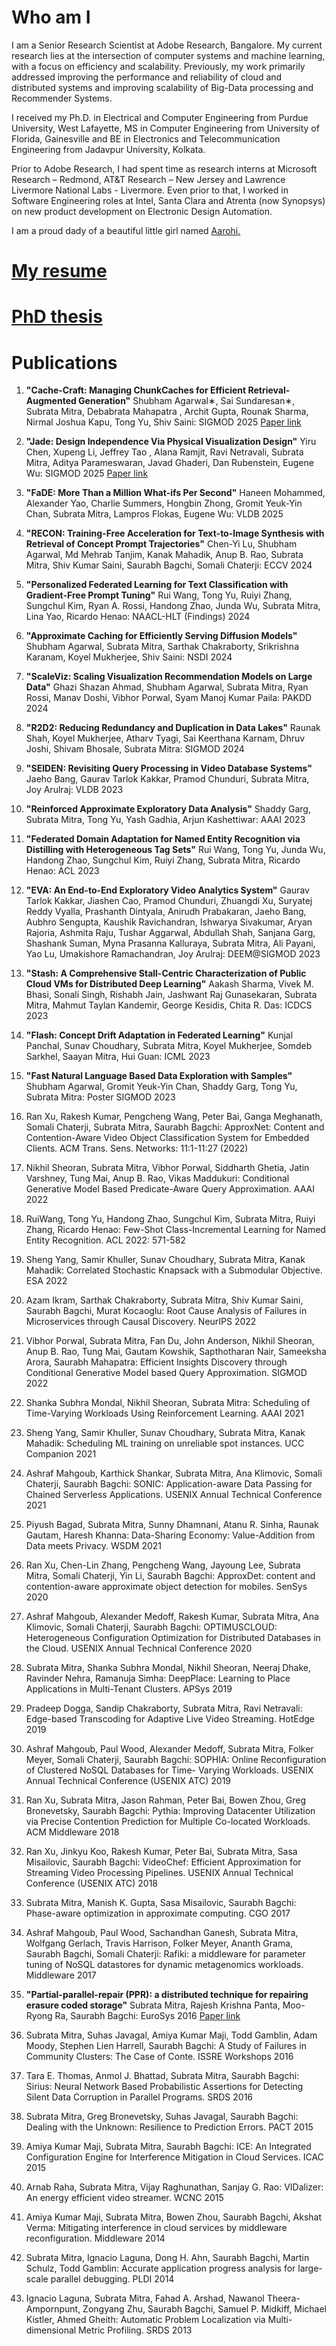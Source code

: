 # Who am I

I am a Senior Research Scientist at Adobe Research, Bangalore. 
My current research lies at the intersection of computer systems and machine learning, with a focus on efficiency and scalability. Previously, my work primarily addressed improving the performance and reliability of cloud and distributed systems and improving scalability of Big-Data processing and Recommender Systems. 

I received my Ph.D. in Electrical and Computer Engineering from Purdue University, West Lafayette, MS in Computer Engineering from University of Florida, Gainesville and BE in Electronics and Telecommunication Engineering from Jadavpur University, Kolkata.

Prior to Adobe Research, I had spent time as research interns at Microsoft Research – Redmond, AT&T Research – New Jersey and Lawrence Livermore National Labs - Livermore. Even prior to that, I worked in Software Engineering roles at Intel, Santa Clara and Atrenta (now Synopsys) on new product development on Electronic Design Automation.

I am a proud dady of a beautiful little girl named [Aarohi.](https://www.aarohiroymitra.com/)

# [My resume](https://github.com/subrata-mitra/subrata-mitra.github.io/blob/main/doc/Subrata_Mitra_Resume.pdf)

# [PhD thesis](https://github.com/subrata-mitra/subrata-mitra.github.io/blob/main/doc/thesis_subrata_mitra.pdf)  

# Publications 

1. **"Cache-Craft: Managing ChunkCaches for Efficient Retrieval-Augmented Generation"**
Shubham Agarwal∗, Sai Sundaresan∗, Subrata Mitra, Debabrata Mahapatra , Archit Gupta,
Rounak Sharma, Nirmal Joshua Kapu, Tong Yu, Shiv Saini: 
SIGMOD 2025  [Paper link]()

3. **"Jade: Design Independence Via Physical Visualization Design"**
Yiru Chen, Xupeng Li, Jeffrey Tao , Alana Ramjit, Ravi Netravali, Subrata Mitra, Aditya
Parameswaran, Javad Ghaderi, Dan Rubenstein, Eugene Wu: SIGMOD 2025 [Paper link]()

5. **"FaDE: More Than a Million What-ifs Per Second"**
Haneen Mohammed, Alexander Yao, Charlie Summers, Hongbin Zhong, Gromit Yeuk-Yin Chan,
Subrata Mitra, Lampros Flokas, Eugene Wu: VLDB 2025

7. **"RECON: Training-Free Acceleration for Text-to-Image Synthesis with Retrieval of Concept Prompt Trajectories"**
Chen-Yi Lu, Shubham Agarwal, Md Mehrab Tanjim, Kanak Mahadik, Anup B. Rao, Subrata
Mitra, Shiv Kumar Saini, Saurabh Bagchi, Somali Chaterji: ECCV 2024

9. **"Personalized Federated Learning for Text Classification with Gradient-Free Prompt Tuning"**
Rui Wang, Tong Yu, Ruiyi Zhang, Sungchul Kim, Ryan A. Rossi, Handong Zhao, Junda Wu,
Subrata Mitra, Lina Yao, Ricardo Henao: NAACL-HLT (Findings) 2024

11. **"Approximate Caching for Efficiently Serving Diffusion Models"**
Shubham Agarwal, Subrata Mitra, Sarthak Chakraborty, Srikrishna Karanam, Koyel Mukherjee,
Shiv Saini: NSDI 2024

13. **"ScaleViz: Scaling Visualization Recommendation Models on Large Data"**
Ghazi Shazan Ahmad, Shubham Agarwal, Subrata Mitra, Ryan Rossi, Manav Doshi, Vibhor
Porwal, Syam Manoj Kumar Paila: PAKDD 2024

15. **"R2D2: Reducing Redundancy and Duplication in Data Lakes"**
Raunak Shah, Koyel Mukherjee, Atharv Tyagi, Sai Keerthana Karnam, Dhruv Joshi, Shivam Bhosale,
Subrata Mitra: SIGMOD 2024

17. **"SEIDEN: Revisiting Query Processing in Video Database Systems"**
Jaeho Bang, Gaurav Tarlok Kakkar, Pramod Chunduri, Subrata Mitra, Joy Arulraj:  VLDB 2023

19. **"Reinforced Approximate Exploratory Data Analysis"**
Shaddy Garg, Subrata Mitra, Tong Yu, Yash Gadhia, Arjun Kashettiwar:  AAAI 2023

21. **"Federated Domain Adaptation for Named Entity Recognition via Distilling with Heterogeneous Tag Sets"**
Rui Wang, Tong Yu, Junda Wu, Handong Zhao, Sungchul Kim, Ruiyi Zhang, Subrata Mitra,
Ricardo Henao: ACL 2023

23. **"EVA: An End-to-End Exploratory Video Analytics System"**
Gaurav Tarlok Kakkar, Jiashen Cao, Pramod Chunduri, Zhuangdi Xu, Suryatej Reddy Vyalla,
Prashanth Dintyala, Anirudh Prabakaran, Jaeho Bang, Aubhro Sengupta, Kaushik Ravichandran,
Ishwarya Sivakumar, Aryan Rajoria, Ashmita Raju, Tushar Aggarwal, Abdullah Shah, Sanjana
Garg, Shashank Suman, Myna Prasanna Kalluraya, Subrata Mitra, Ali Payani, Yao Lu, Umakishore
Ramachandran, Joy Arulraj: DEEM@SIGMOD 2023

25. **"Stash: A Comprehensive Stall-Centric Characterization of Public Cloud VMs for Distributed Deep Learning"**
Aakash Sharma, Vivek M. Bhasi, Sonali Singh, Rishabh Jain, Jashwant Raj Gunasekaran, Subrata
Mitra, Mahmut Taylan Kandemir, George Kesidis, Chita R. Das: ICDCS 2023

27. **"Flash: Concept Drift Adaptation in Federated Learning"**
Kunjal Panchal, Sunav Choudhary, Subrata Mitra, Koyel Mukherjee, Somdeb Sarkhel, Saayan
Mitra, Hui Guan: ICML 2023

29. **"Fast Natural Language Based Data Exploration with Samples"**
Shubham Agarwal, Gromit Yeuk-Yin Chan, Shaddy Garg, Tong Yu, Subrata Mitra: Poster SIGMOD 2023

31. Ran Xu, Rakesh Kumar, Pengcheng Wang, Peter Bai, Ganga Meghanath, Somali Chaterji, Subrata
Mitra, Saurabh Bagchi: ApproxNet: Content and Contention-Aware Video Object Classification
System for Embedded Clients. ACM Trans. Sens. Networks: 11:1-11:27 (2022)

33. Nikhil Sheoran, Subrata Mitra, Vibhor Porwal, Siddharth Ghetia, Jatin Varshney, Tung Mai,
Anup B. Rao, Vikas Maddukuri: Conditional Generative Model Based Predicate-Aware Query
Approximation. AAAI 2022

35. RuiWang, Tong Yu, Handong Zhao, Sungchul Kim, Subrata Mitra, Ruiyi Zhang, Ricardo Henao:
Few-Shot Class-Incremental Learning for Named Entity Recognition. ACL 2022: 571-582
36. Sheng Yang, Samir Khuller, Sunav Choudhary, Subrata Mitra, Kanak Mahadik: Correlated
Stochastic Knapsack with a Submodular Objective. ESA 2022

38. Azam Ikram, Sarthak Chakraborty, Subrata Mitra, Shiv Kumar Saini, Saurabh Bagchi, Murat
Kocaoglu: Root Cause Analysis of Failures in Microservices through Causal Discovery. NeurIPS 2022

40. Vibhor Porwal, Subrata Mitra, Fan Du, John Anderson, Nikhil Sheoran, Anup B. Rao, Tung
Mai, Gautam Kowshik, Sapthotharan Nair, Sameeksha Arora, Saurabh Mahapatra: Efficient Insights
Discovery through Conditional Generative Model based Query Approximation. SIGMOD 2022

42. Shanka Subhra Mondal, Nikhil Sheoran, Subrata Mitra: Scheduling of Time-Varying Workloads
Using Reinforcement Learning. AAAI 2021

44. Sheng Yang, Samir Khuller, Sunav Choudhary, Subrata Mitra, Kanak Mahadik: Scheduling ML
training on unreliable spot instances. UCC Companion 2021

46. Ashraf Mahgoub, Karthick Shankar, Subrata Mitra, Ana Klimovic, Somali Chaterji, Saurabh
Bagchi: SONIC: Application-aware Data Passing for Chained Serverless Applications. USENIX
Annual Technical Conference 2021

48. Piyush Bagad, Subrata Mitra, Sunny Dhamnani, Atanu R. Sinha, Raunak Gautam, Haresh
Khanna: Data-Sharing Economy: Value-Addition from Data meets Privacy. WSDM 2021

50. Ran Xu, Chen-Lin Zhang, Pengcheng Wang, Jayoung Lee, Subrata Mitra, Somali Chaterji, Yin
Li, Saurabh Bagchi: ApproxDet: content and contention-aware approximate object detection for
mobiles. SenSys 2020

52. Ashraf Mahgoub, Alexander Medoff, Rakesh Kumar, Subrata Mitra, Ana Klimovic, Somali
Chaterji, Saurabh Bagchi: OPTIMUSCLOUD: Heterogeneous Configuration Optimization for Distributed
Databases in the Cloud. USENIX Annual Technical Conference 2020

54. Subrata Mitra, Shanka Subhra Mondal, Nikhil Sheoran, Neeraj Dhake, Ravinder Nehra, Ramanuja
Simha: DeepPlace: Learning to Place Applications in Multi-Tenant Clusters. APSys 2019

56. Pradeep Dogga, Sandip Chakraborty, Subrata Mitra, Ravi Netravali: Edge-based Transcoding
for Adaptive Live Video Streaming. HotEdge 2019

58. Ashraf Mahgoub, Paul Wood, Alexander Medoff, Subrata Mitra, Folker Meyer, Somali Chaterji,
Saurabh Bagchi: SOPHIA: Online Reconfiguration of Clustered NoSQL Databases for Time-
Varying Workloads. USENIX Annual Technical Conference (USENIX ATC) 2019
59. Ran Xu, Subrata Mitra, Jason Rahman, Peter Bai, Bowen Zhou, Greg Bronevetsky, Saurabh
Bagchi: Pythia: Improving Datacenter Utilization via Precise Contention Prediction for Multiple
Co-located Workloads. ACM Middleware 2018

61. Ran Xu, Jinkyu Koo, Rakesh Kumar, Peter Bai, Subrata Mitra, Sasa Misailovic, Saurabh Bagchi:
VideoChef: Efficient Approximation for Streaming Video Processing Pipelines. USENIX Annual
Technical Conference (USENIX ATC) 2018

63. Subrata Mitra, Manish K. Gupta, Sasa Misailovic, Saurabh Bagchi: Phase-aware optimization
in approximate computing. CGO 2017

65. Ashraf Mahgoub, Paul Wood, Sachandhan Ganesh, Subrata Mitra, Wolfgang Gerlach, Travis
Harrison, Folker Meyer, Ananth Grama, Saurabh Bagchi, Somali Chaterji: Rafiki: a middleware
for parameter tuning of NoSQL datastores for dynamic metagenomics workloads. Middleware 2017

67. **"Partial-parallel-repair (PPR): a distributed technique for repairing erasure coded storage"**
Subrata Mitra, Rajesh Krishna Panta, Moo-Ryong Ra, Saurabh Bagchi: EuroSys 2016
[Paper link](https://github.com/subrata-mitra/subrata-mitra.github.io/blob/main/doc/Partial-Parallel-Decoding_PPR_Eurosys_2016.pdf)

69. Subrata Mitra, Suhas Javagal, Amiya Kumar Maji, Todd Gamblin, Adam Moody, Stephen Lien
Harrell, Saurabh Bagchi: A Study of Failures in Community Clusters: The Case of Conte. ISSRE Workshops 2016

71. Tara E. Thomas, Anmol J. Bhattad, Subrata Mitra, Saurabh Bagchi: Sirius: Neural Network
Based Probabilistic Assertions for Detecting Silent Data Corruption in Parallel Programs. SRDS 2016

73. Subrata Mitra, Greg Bronevetsky, Suhas Javagal, Saurabh Bagchi: Dealing with the Unknown:
Resilience to Prediction Errors. PACT 2015

75. Amiya Kumar Maji, Subrata Mitra, Saurabh Bagchi: ICE: An Integrated Configuration Engine
for Interference Mitigation in Cloud Services. ICAC 2015

77. Arnab Raha, Subrata Mitra, Vijay Raghunathan, Sanjay G. Rao: VIDalizer: An energy efficient
video streamer. WCNC 2015

79. Amiya Kumar Maji, Subrata Mitra, Bowen Zhou, Saurabh Bagchi, Akshat Verma: Mitigating
interference in cloud services by middleware reconfiguration. Middleware 2014

81. Subrata Mitra, Ignacio Laguna, Dong H. Ahn, Saurabh Bagchi, Martin Schulz, Todd Gamblin:
Accurate application progress analysis for large-scale parallel debugging. PLDI 2014

83. Ignacio Laguna, Subrata Mitra, Fahad A. Arshad, Nawanol Theera-Ampornpunt, Zongyang
Zhu, Saurabh Bagchi, Samuel P. Midkiff, Michael Kistler, Ahmed Gheith: Automatic Problem
Localization via Multi-dimensional Metric Profiling. SRDS 2013
